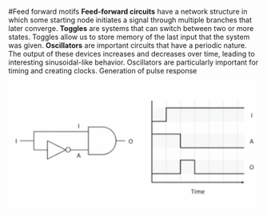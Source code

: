 #Feed forward motifs
**Feed-forward circuits** have a network structure in which some starting node initiates a signal through multiple branches 
that later converge. 
**Toggles** are systems that can switch between two or more states. Toggles allow us to store memory of the last input that the system was given. 
**Oscillators** are important circuits that have a periodic nature. The output of these devices increases and decreases over time, 
leading to interesting sinusoidal-like behavior. Oscillators are particularly important for timing and creating clocks. 
Generation of pulse response
![pulse response](https://github.com/GreshnovaSasha/SynBio/blob/master/Pulse%20generation.png)
